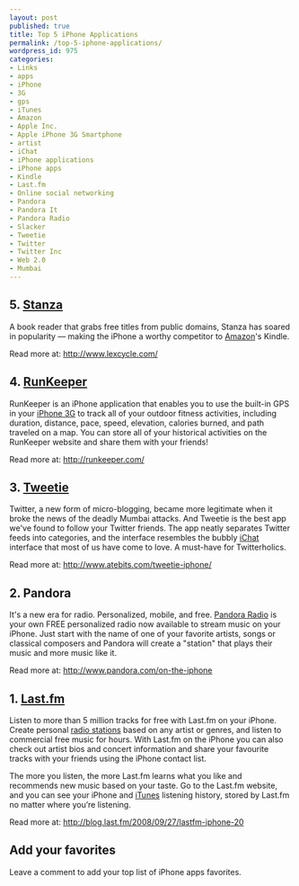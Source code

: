 ```yaml
---
layout: post
published: true
title: Top 5 iPhone Applications
permalink: /top-5-iphone-applications/
wordpress_id: 975
categories:
- Links
- apps
- iPhone
- 3G
- gps
- iTunes
- Amazon
- Apple Inc.
- Apple iPhone 3G Smartphone
- artist
- iChat
- iPhone applications
- iPhone apps
- Kindle
- Last.fm
- Online social networking
- Pandora
- Pandora It
- Pandora Radio
- Slacker
- Tweetie
- Twitter
- Twitter Inc
- Web 2.0
- Mumbai
---
```



<h2>5. <a class="zem_slink" title="Stanza" rel="homepage" href="https://itunes.apple.com/app/stanza/id284956128?mt=8">Stanza</a></h2>
A book reader that grabs free titles from public domains, Stanza has soared in popularity &mdash; making the iPhone a worthy competitor to <a class="zem_slink" title="Amazon Kindle" rel="wikipedia" href="http://en.wikipedia.org/wiki/Amazon_Kindle">Amazon</a>'s Kindle.

Read more at: http://www.lexcycle.com/
<h2>4. <a class="zem_slink" title="RunKeeper" rel="homepage" href="http://runkeeper.com/">RunKeeper</a></h2>
RunKeeper is an iPhone application that enables you to use the built-in GPS in your <a class="zem_slink" title="iPhone 3G" rel="homepage" href="http://www.apple.com/iphone/">iPhone 3G</a> to track all of your outdoor fitness activities, including duration, distance, pace, speed, elevation, calories burned, and path traveled on a map. You can store all of your historical activities on the RunKeeper website and share them with your friends!

Read more at: <a href="http://runkeeper.com/">http://runkeeper.com/</a>
<h2>3. <a class="zem_slink" title="Tweetie" rel="homepage" href="https://itunes.apple.com/WebObjects/MZStore.woa/wa/viewSoftware?id=296415944&amp;mt=8">Tweetie</a></h2>
Twitter, a new form of micro-blogging, became more legitimate when it broke the news of the deadly Mumbai attacks. And Tweetie is the best app we've found to follow your Twitter friends. The app neatly separates Twitter feeds into categories, and the interface resembles the bubbly <a class="zem_slink" title="iChat" rel="homepage" href="http://www.apple.com/osx/apps/">iChat</a> interface that most of us have come to love. A must-have for Twitterholics.

Read more at: <a href="http://www.atebits.com/">http://www.atebits.com/tweetie-iphone/</a>
<h2>2. Pandora</h2>
It's a new era for radio. Personalized, mobile, and free. <a class="zem_slink" title="Pandora Radio" rel="wikipedia" href="http://en.wikipedia.org/wiki/Pandora_Radio">Pandora Radio</a> is your own FREE personalized radio now available to stream music on your iPhone. Just start with the name of one of your favorite artists, songs or classical composers and Pandora will create a "station" that plays their music and more music like it.

Read more at: <a href="http://www.pandora.com/restricted">http://www.pandora.com/on-the-iphone</a>
<h2>1. <a class="zem_slink" title="Last.fm" rel="wikipedia" href="http://en.wikipedia.org/wiki/Last.fm">Last.fm</a></h2>
Listen to more than 5 million tracks for free with Last.fm on your iPhone.
Create personal <a class="zem_slink" title="Radio broadcasting" rel="wikipedia" href="http://en.wikipedia.org/wiki/Radio_broadcasting">radio stations</a> based on any artist or genres, and listen to commercial free music for hours. With Last.fm on the iPhone you can also check out artist bios and concert information and share your favourite tracks with your friends using the iPhone contact list.

The more you listen, the more Last.fm learns what you like and recommends new music based on your taste. Go to the Last.fm website, and you can see your iPhone and <a class="zem_slink" title="ITunes Store" rel="wikipedia" href="http://en.wikipedia.org/wiki/ITunes_Store">iTunes</a> listening history, stored by Last.fm no matter where you&rsquo;re listening.

Read more at: <a href="http://blog.last.fm/2008/09/27/lastfm-iphone-20">http://blog.last.fm/2008/09/27/lastfm-iphone-20</a>


<h2>Add your favorites</h2>
Leave a comment to add your top list of iPhone apps favorites.
